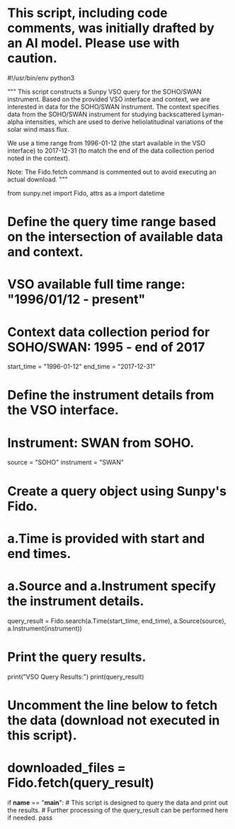 # This script, including code comments, was initially drafted by an AI model. Please use with caution.

#!/usr/bin/env python3

"""
This script constructs a Sunpy VSO query for the SOHO/SWAN instrument.
Based on the provided VSO interface and context, we are interested in data
for the SOHO/SWAN instrument. The context specifies data from the SOHO/SWAN
instrument for studying backscattered Lyman-alpha intensities, which are used
to derive heliolatitudinal variations of the solar wind mass flux.

We use a time range from 1996-01-12 (the start available in the VSO interface)
to 2017-12-31 (to match the end of the data collection period noted in the context).

Note: The Fido.fetch command is commented out to avoid executing an actual download.
"""

from sunpy.net import Fido, attrs as a
import datetime

# Define the query time range based on the intersection of available data and context.
# VSO available full time range: "1996/01/12 - present"
# Context data collection period for SOHO/SWAN: 1995 - end of 2017
start_time = "1996-01-12"
end_time = "2017-12-31"

# Define the instrument details from the VSO interface.
# Instrument: SWAN from SOHO.
source = "SOHO"
instrument = "SWAN"

# Create a query object using Sunpy's Fido.
# a.Time is provided with start and end times.
# a.Source and a.Instrument specify the instrument details.
query_result = Fido.search(a.Time(start_time, end_time),
                           a.Source(source),
                           a.Instrument(instrument))

# Print the query results.
print("VSO Query Results:")
print(query_result)

# Uncomment the line below to fetch the data (download not executed in this script).
# downloaded_files = Fido.fetch(query_result)

if __name__ == "__main__":
    # This script is designed to query the data and print out the results.
    # Further processing of the query_result can be performed here if needed.
    pass
